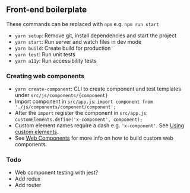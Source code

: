 ## Front-end boilerplate

These commands can be replaced with `npm` e.g. `npm run start`

+ `yarn setup`: Remove git, install dependencies and start the project
+ `yarn start`: Run server and watch files in dev mode
+ `yarn build`: Create build for production
+ `yarn test`: Run unit tests
+ `yarn a11y`: Run accessibility tests

### Creating web components
+ `yarn create-component`: CLI to create component and test templates under `src/js/components/{component}`
+ Import component in `src/app.js`: `import component from './js/components/component/component';`
+ After the `import` register the component in `src/app.js`: `customElements.define('x-component', component);`
+ Custom element names require a dash e.g. `'x-component'`. See [Using custom elements](https://developer.mozilla.org/en-US/docs/Web/Web_Components/Using_custom_elements).
+ See [Web Components](https://developer.mozilla.org/en-US/docs/Web/Web_Components) for more info on how to build custom web components.

### Todo
+ Web component testing with jest?
+ Add redux
+ Add router
